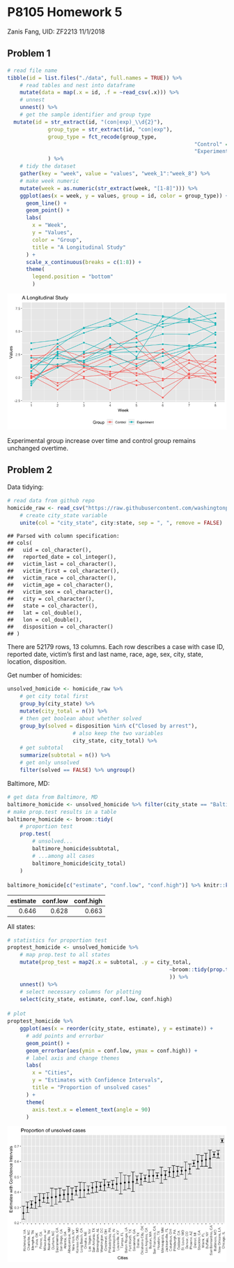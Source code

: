 P8105 Homework 5
================
Zanis Fang, UID: ZF2213
11/1/2018

## Problem 1

``` r
# read file name
tibble(id = list.files("./data", full.names = TRUE)) %>%
    # read tables and nest into dataframe
    mutate(data = map(.x = id, .f = ~read_csv(.x))) %>% 
    # unnest
    unnest() %>% 
    # get the sample identifier and group type
  mutate(id = str_extract(id, "(con|exp)_\\d{2}"),
             group_type = str_extract(id, "con|exp"),
             group_type = fct_recode(group_type,
                                                            "Control" = "con",
                                                            "Experiment"  = "exp")
             ) %>%
    # tidy the dataset
    gather(key = "week", value = "values", "week_1":"week_8") %>% 
    # make week numeric
    mutate(week = as.numeric(str_extract(week, "[1-8]"))) %>% 
    ggplot(aes(x = week, y = values, group = id, color = group_type)) +
      geom_line() + 
      geom_point() +
      labs(
        x = "Week",
        y = "Values",
        color = "Group",
        title = "A Longitudinal Study"
      ) +
      scale_x_continuous(breaks = c(1:8)) +
      theme(
        legend.position = "bottom"
        )
```

![](p8105_hw5_zf2213_files/figure-gfm/spaghetti_plot-1.png)<!-- -->

Experimental group increase over time and control group remains
unchanged overtime.

## Problem 2

Data tidying:

``` r
# read data from github repo
homicide_raw <- read_csv("https://raw.githubusercontent.com/washingtonpost/data-homicides/master/homicide-data.csv") %>% 
    # create city_state variable
    unite(col = "city_state", city:state, sep = ", ", remove = FALSE)
```

    ## Parsed with column specification:
    ## cols(
    ##   uid = col_character(),
    ##   reported_date = col_integer(),
    ##   victim_last = col_character(),
    ##   victim_first = col_character(),
    ##   victim_race = col_character(),
    ##   victim_age = col_character(),
    ##   victim_sex = col_character(),
    ##   city = col_character(),
    ##   state = col_character(),
    ##   lat = col_double(),
    ##   lon = col_double(),
    ##   disposition = col_character()
    ## )

There are 52179 rows, 13 columns. Each row describes a case with case
ID, reported date, victim’s first and last name, race, age, sex, city,
state, location, disposition.

Get number of homicides:

``` r
unsolved_homicide <- homicide_raw %>% 
    # get city total first
    group_by(city_state) %>% 
    mutate(city_total = n()) %>% 
    # then get boolean about whether solved
    group_by(solved = disposition %in% c("Closed by arrest"),
                     # also keep the two variables
                     city_state, city_total) %>%
    # get subtotal
    summarize(subtotal = n()) %>% 
    # get only unsolved
    filter(solved == FALSE) %>% ungroup()
```

Baltimore, MD:

``` r
# get data from Baltimore, MD
baltimore_homicide <- unsolved_homicide %>% filter(city_state == "Baltimore, MD")
# make prop.test results in a table
baltimore_homicide <- broom::tidy(
    # proportion test
    prop.test(
        # unsolved...
        baltimore_homicide$subtotal,
        # ...among all cases
        baltimore_homicide$city_total)
    )

baltimore_homicide[c("estimate", "conf.low", "conf.high")] %>% knitr::kable(digits = 3)
```

| estimate | conf.low | conf.high |
| -------: | -------: | --------: |
|    0.646 |    0.628 |     0.663 |

All states:

``` r
# statistics for proportion test
proptest_homicide <- unsolved_homicide %>% 
    # map prop.test to all states
    mutate(prop_test = map2(.x = subtotal, .y = city_total,
                                                    ~broom::tidy(prop.test(.x, .y))
                                                    )) %>%
    unnest() %>%
    # select necessary columns for plotting
    select(city_state, estimate, conf.low, conf.high)

# plot
proptest_homicide %>%
    ggplot(aes(x = reorder(city_state, estimate), y = estimate)) +
      # add points and errorbar
      geom_point() +
      geom_errorbar(aes(ymin = conf.low, ymax = conf.high)) +
      # label axis and change themes
      labs(
        x = "Cities",
        y = "Estimates with Confidence Intervals",
        title = "Proportion of unsolved cases"
      ) +
      theme(
        axis.text.x = element_text(angle = 90)
      )
```

![](p8105_hw5_zf2213_files/figure-gfm/full_prop_test-1.png)<!-- -->
